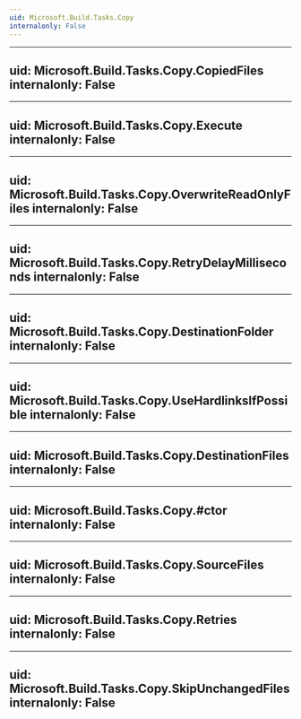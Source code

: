 ```yaml
---
uid: Microsoft.Build.Tasks.Copy
internalonly: False
---
```


---
uid: Microsoft.Build.Tasks.Copy.CopiedFiles
internalonly: False
---

---
uid: Microsoft.Build.Tasks.Copy.Execute
internalonly: False
---

---
uid: Microsoft.Build.Tasks.Copy.OverwriteReadOnlyFiles
internalonly: False
---

---
uid: Microsoft.Build.Tasks.Copy.RetryDelayMilliseconds
internalonly: False
---

---
uid: Microsoft.Build.Tasks.Copy.DestinationFolder
internalonly: False
---

---
uid: Microsoft.Build.Tasks.Copy.UseHardlinksIfPossible
internalonly: False
---

---
uid: Microsoft.Build.Tasks.Copy.DestinationFiles
internalonly: False
---

---
uid: Microsoft.Build.Tasks.Copy.#ctor
internalonly: False
---

---
uid: Microsoft.Build.Tasks.Copy.SourceFiles
internalonly: False
---

---
uid: Microsoft.Build.Tasks.Copy.Retries
internalonly: False
---

---
uid: Microsoft.Build.Tasks.Copy.SkipUnchangedFiles
internalonly: False
---
